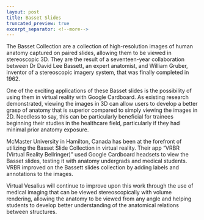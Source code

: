 ```yaml
---
layout: post
title: Basset Slides
truncated_preview: true
excerpt_separator: <!--more-->
---
```



The Basset Collection are a collection of high-resolution images of human anatomy captured on paired slides, allowing them to be viewed in stereoscopic 3D. They are the result of a seventeen-year collaboration between Dr David Lee Bassett, an expert anatomist, and William Gruber, inventor of a stereoscopic imagery system, that was finally completed in 1962.

One of the exciting applications of these Basset slides is the possibility of using them in virtual reality with Google Cardboard. As existing research demonstrated, viewing the images in 3D can allow users to develop a better grasp of anatomy that is superior compared to simply viewing the images in 2D. Needless to say, this can be particularly beneficial for trainees beginning their studies in the healthcare field, particularly if they had minimal prior anatomy exposure.

McMaster University in Hamilton, Canada has been at the forefront of utilizing the Basset Slide Collection in virtual reality. Their app “VRBR (Virtual Reality Bellringer)” used Google Cardboard headsets to view the Basset slides, testing it with anatomy undergrads and medical students. VRBR improved on the Bassett slides collection by adding labels and annotations to the images.

Virtual Vesalius will continue to improve upon this work through the use of medical imaging that can be viewed stereoscopically with volume rendering, allowing the anatomy to be viewed from any angle and helping students to develop better understanding of the anatomical relations between structures.
